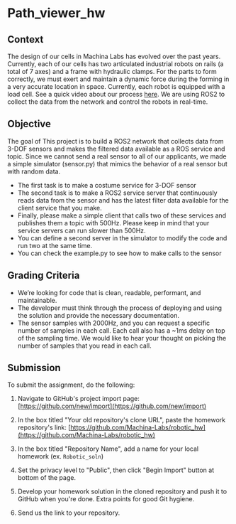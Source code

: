 # Path_viewer_hw
## Context
The design of our cells in Machina Labs has evolved over the past years. Currently, each of our cells has two articulated industrial robots on rails (a total of 7 axes) and a frame with hydraulic clamps. For the parts to form correctly, we must exert and maintain a dynamic force during the forming in a very accurate location in space. Currently, each robot is equipped with a load cell. See a quick video about our process [here](https://www.youtube.com/watch?v=iqYMprTEXRI). We are using ROS2 to collect the data from the network and control the robots in real-time.   
 
## Objective
The goal of This project is to build a ROS2 network that collects data from 3-DOF sensors and makes the filtered data available as a ROS service and topic. Since we cannot send a real sensor to all of our applicants, we made a simple simulator (sensor.py) that mimics the behavior of a real sensor but with random data. 
- The first task is to make a costume service for 3-DOF sensor 
- The second task is to make a ROS2 service server that continuously reads data from the sensor and has the latest filter data available for the client service that you make. 
- Finally, please make a simple client that calls two of these services and publishes them a topic with 500Hz. Please keep in mind that your service servers can run slower than 500Hz. 
- You can define a second server in the simulator to modify the code and run two at the same time.
- You can check the example.py to see how to make calls to the sensor

## Grading Criteria
- We’re looking for code that is clean, readable, performant, and maintainable.
- The developer must think through the process of deploying and using the solution and provide the necessary documentation. 
- The sensor samples with 2000Hz, and you can request a specific number of samples in each call. Each call also has a ~1ms delay on top of the sampling time. We would like to hear your thought on picking the number of samples that you read in each call. 

## Submission
To submit the assignment, do the following:

1. Navigate to GitHub's project import page: [https://github.com/new/import](https://github.com/new/import)

2. In the box titled "Your old repository's clone URL", paste the homework repository's link: [https://github.com/Machina-Labs/robotic_hw](https://github.com/Machina-Labs/robotic_hw)

3. In the box titled "Repository Name", add a name for your local homework (ex. `Robotic_soln`)

4. Set the privacy level to "Public", then click "Begin Import" button at bottom of the page.

5. Develop your homework solution in the cloned repository and push it to GitHub when you're done. Extra points for good Git hygiene.

6. Send us the link to your repository.
